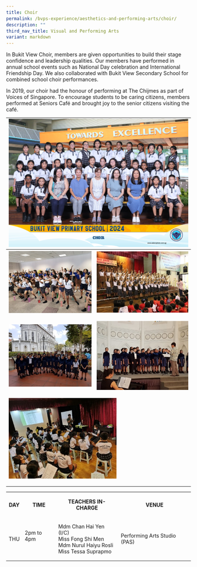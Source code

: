 ```yaml
---
title: Choir
permalink: /bvps-experience/aesthetics-and-performing-arts/choir/
description: ""
third_nav_title: Visual and Performing Arts
variant: markdown
---
```

<p>In Bukit View Choir, members are given opportunities to build their stage
confidence and leadership qualities. Our members have performed in annual
school events such as National Day celebration and International Friendship
Day. We also collaborated with Bukit View Secondary School for combined
school choir performances.&nbsp;</p>
<p>In 2019, our choir had the honour of performing at The Chijmes as part
of Voices of Singapore. To encourage students to be caring citizens, members
performed at Seniors Café and brought joy to the senior citizens visiting
the café.</p>
<table style="minWidth: 50px">
<colgroup>
</colgroup>
<tbody>
<tr>
<td rowspan="1" colspan="2">
<div class="isomer-image-wrapper">
<img style="width: 100%" height="auto" width="100%" alt="" src="/images/CCE/CCA Formal Group Picture/choir_2.jpg">
</div>
</td>
</tr>
<tr>
<th rowspan="1" colspan="1">
<div class="isomer-image-wrapper">
<img style="width: 100%;" height="auto" width="100%" alt="" src="/images/BVPS%20Experience/Co%20Curricular%20Activities/Aesthetics%20and%20Performing%20Arts/CHOIR/C1.jpg">
</div>
<p></p>
</th>
<th rowspan="1" colspan="1">
<div class="isomer-image-wrapper">
<img style="width: 100%;" height="auto" width="100%" alt="" src="/images/BVPS%20Experience/Co%20Curricular%20Activities/Aesthetics%20and%20Performing%20Arts/CHOIR/C2.jpg">
</div>
<p></p>
</th>
</tr>
<tr>
<td rowspan="1" colspan="1">
<div class="isomer-image-wrapper">
<img style="width: 100%;" height="auto" width="100%" alt="" src="/images/BVPS%20Experience/Co%20Curricular%20Activities/Aesthetics%20and%20Performing%20Arts/CHOIR/C3.jpg">
</div>
<p></p>
</td>
<td rowspan="1" colspan="1">
<div class="isomer-image-wrapper">
<img style="width: 100%;" height="auto" width="100%" alt="" src="/images/BVPS%20Experience/Co%20Curricular%20Activities/Aesthetics%20and%20Performing%20Arts/CHOIR/C4.jpg">
</div>
<p></p>
</td>
</tr>
<tr>
<td rowspan="1" colspan="2">
<div class="isomer-image-wrapper">
<img style="width: 60%;" height="auto" width="100%" alt="" src="/images/BVPS%20Experience/Co%20Curricular%20Activities/Aesthetics%20and%20Performing%20Arts/CHOIR/C5.jpg">
</div>
<p></p>
</td>
</tr>
</tbody>
</table>
<table style="minWidth: 100px">
<colgroup>
<col>
<col>
<col>
<col>
</colgroup>
<tbody>
<tr>
<th rowspan="1" colspan="1">
<p>DAY</p>
</th>
<th rowspan="1" colspan="1">
<p>TIME</p>
</th>
<th rowspan="1" colspan="1">
<p>TEACHERS IN-CHARGE</p>
</th>
<th rowspan="1" colspan="1">
<p>VENUE</p>
</th>
</tr>
<tr>
<td rowspan="1" colspan="1">
<p>THU</p>
</td>
<td rowspan="1" colspan="1">
<p>2pm to 4pm
<br>
<br>
</p>
</td>
<td rowspan="1" colspan="1">
<p>Mdm Chan Hai Yen (I/C)
<br>Miss Fong Shi Men
<br>Mdm Nurul Haiyu Rosli
<br>Miss Tessa Suprapmo
</p></td>
<td rowspan="1" colspan="1">
<p>Performing Arts Studio (PAS)</p>
</td>
</tr>
</tbody>
</table>
<p></p>